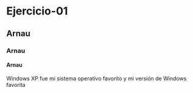 # Ejercicio-01

## Arnau

### Arnau

#### Arnau
Windows XP fue mi sistema operativo favorito y mi versión de Windows favorita


